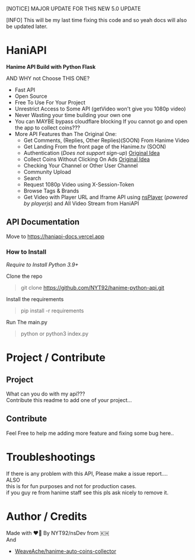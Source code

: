 [NOTICE] MAJOR UPDATE FOR THIS NEW 5.0 UPDATE

[INFO] This will be my last time fixing this code and so yeah docs will also be updated later.


# HaniAPI  
**Hanime API Build with Python Flask**

AND WHY not Choose THIS ONE?

- Fast API  
- Open Source
- Free To Use For Your Project
- Unrestrict Access to Some API (getVideo won't give you 1080p video)  
- Never Wasting your time building your own one
- You can MAYBE bypass cloudflare blocking If you cannot go and open the app to collect coins???  
- More API Features than The Original One:  
  - Get Comments, (Replies, Other Replies)(SOON) From Hanime Video
  - Get Landing From the front page of the Hanime.tv (SOON)
  - Authentication (*Does not support sign-up*) [Original Idea](#author--credits)
  - Collect Coins Without Clicking On Ads [Original Idea](#author--credits)
  - Checking Your Channel or Other User Channel
  - Community Upload
  - Search
  - Request 1080p Video using X-Session-Token
  - Browse Tags & Brands
  - Get Video with Player URL and Iframe API using [nsPlayer](https://player.nscdn.ml) (*powered by playerjs*) and All Video Stream from HaniAPI 
  
## API Documentation

Move to https://haniapi-docs.vercel.app

### How to Install

*Require to Install Python 3.9+*

Clone the repo
> git clone https://github.com/NYT92/hanime-python-api.git

Install the requirements
> pip install -r requirements

Run The main.py
> python or python3 index.py

# Project / Contribute

## Project

What can you do with my api???  
Contribute this readme to add one of your project...

## Contribute

Feel Free to help me adding more feature and fixing some bug here..

# Troubleshootings

If there is any problem with this API, Please make a issue report....  
ALSO  
this is for fun purposes and not for production cases.  
if you guy re from hanime staff see this pls ask nicely to remove it.  

# Author / Credits

Made with :heart_on_fire: By NYT92/nsDev from :cambodia:  
And  
- [WeaveAche/hanime-auto-coins-collector](https://github.com/WeaveAche/hanime-auto-coins-collector)  
